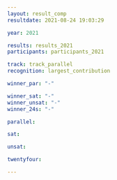 ```yaml
---
layout: result_comp
resultdate: 2021-08-24 19:03:29

year: 2021

results: results_2021
participants: participants_2021

track: track_parallel
recognition: largest_contribution

winner_par: "-"

winner_sat: "-"
winner_unsat: "-"
winner_24s: "-"

parallel:

sat:

unsat:

twentyfour:

---
```


